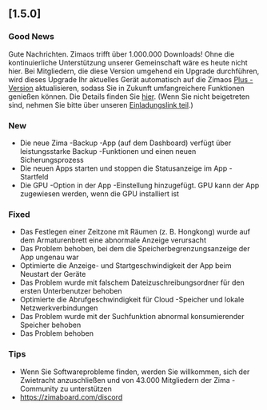 ## [1.5.0]
### Good News
Gute Nachrichten. Zimaos trifft über 1.000.000 Downloads! Ohne die kontinuierliche Unterstützung unserer Gemeinschaft wäre es heute nicht hier. Bei Mitgliedern, die diese Version umgehend ein Upgrade durchführen, wird dieses Upgrade Ihr aktuelles Gerät automatisch auf die Zimaos [Plus -Version](https://www.zimaspace.com/zimaos/pricing) aktualisieren, sodass Sie in Zukunft umfangreichere Funktionen genießen können. Die Details finden Sie [hier](https://discord.com/channels/884667213326463016/888269879206100992/1420036155432505404). (Wenn Sie nicht beigetreten sind, nehmen Sie bitte über unseren [Einladungslink teil](https://www.zimaboard.com/discord).)
### New
- Die neue Zima -Backup -App (auf dem Dashboard) verfügt über leistungsstarke Backup -Funktionen und einen neuen Sicherungsprozess
- Die neuen Apps starten und stoppen die Statusanzeige im App -Startfeld
- Die GPU -Option in der App -Einstellung hinzugefügt. GPU kann der App zugewiesen werden, wenn die GPU installiert ist
### Fixed
- Das Festlegen einer Zeitzone mit Räumen (z. B. Hongkong) wurde auf dem Armaturenbrett eine abnormale Anzeige verursacht
- Das Problem behoben, bei dem die Speicherbegrenzungsanzeige der App ungenau war
- Optimierte die Anzeige- und Startgeschwindigkeit der App beim Neustart der Geräte
- Das Problem wurde mit falschem Dateizuschreibungsordner für den ersten Unterbenutzer behoben
- Optimierte die Abrufgeschwindigkeit für Cloud -Speicher und lokale Netzwerkverbindungen
- Das Problem wurde mit der Suchfunktion abnormal konsumierender Speicher behoben
- Das Problem behoben
### Tips
- Wenn Sie Softwareprobleme finden, werden Sie willkommen, sich der Zwietracht anzuschließen und von 43.000 Mitgliedern der Zima -Community zu unterstützen
- <a href = "https://zimaboard.com/discord" target = "_ leer" style = "color: blau"> https://zimaboard.com/discord </a>
